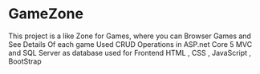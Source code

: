 # GameZone
This project is a like Zone for Games, where you can Browser Games and See Details Of each game
Used CRUD Operations in ASP.net Core 5 MVC and SQL Server as database 
used for Frontend HTML , CSS , JavaScript , BootStrap 
